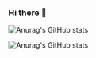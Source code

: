 ### Hi there 👋

![Anurag's GitHub stats](https://github-readme-stats.vercel.app/api?username=elerphore&show_icons=false&theme=radical)

![Anurag's GitHub stats](https://github-readme-stats.vercel.app/api/top-langs/?username=elerphore&theme=radical&card_width=496)
